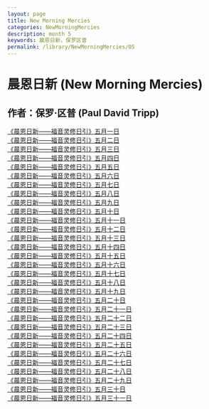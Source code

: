 ```yaml
---
layout: page
title: New Morning Mercies
categories: NewMorningMercies
description: month 5
keywords: 晨恩日新，保罗区普
permalink: /library/NewMorningMercies/05
---
```


# 晨恩日新 (New Morning Mercies)

## 作者：保罗·区普 (Paul David Tripp)

[《晨恩日新——福音灵修日引》五月一日](/library/NewMorningMercies/0501)<br>
[《晨恩日新——福音灵修日引》五月二日](/library/NewMorningMercies/0502)<br>
[《晨恩日新——福音灵修日引》五月三日](/library/NewMorningMercies/0503)<br>
[《晨恩日新——福音灵修日引》五月四日](/library/NewMorningMercies/0504)<br>
[《晨恩日新——福音灵修日引》五月五日](/library/NewMorningMercies/0505)<br>
[《晨恩日新——福音灵修日引》五月六日](/library/NewMorningMercies/0506)<br>
[《晨恩日新——福音灵修日引》五月七日](/library/NewMorningMercies/0507)<br>
[《晨恩日新——福音灵修日引》五月八日](/library/NewMorningMercies/0508)<br>
[《晨恩日新——福音灵修日引》五月九日](/library/NewMorningMercies/0509)<br>
[《晨恩日新——福音灵修日引》五月十日](/library/NewMorningMercies/0510)<br>
[《晨恩日新——福音灵修日引》五月十一日](/library/NewMorningMercies/0511)<br>
[《晨恩日新——福音灵修日引》五月十二日](/library/NewMorningMercies/0512)<br>
[《晨恩日新——福音灵修日引》五月十三日](/library/NewMorningMercies/0513)<br>
[《晨恩日新——福音灵修日引》五月十四日](/library/NewMorningMercies/0514)<br>
[《晨恩日新——福音灵修日引》五月十五日](/library/NewMorningMercies/0515)<br>
[《晨恩日新——福音灵修日引》五月十六日](/library/NewMorningMercies/0516)<br>
[《晨恩日新——福音灵修日引》五月十七日](/library/NewMorningMercies/0517)<br>
[《晨恩日新——福音灵修日引》五月十八日](/library/NewMorningMercies/0518)<br>
[《晨恩日新——福音灵修日引》五月十九日](/library/NewMorningMercies/0519)<br>
[《晨恩日新——福音灵修日引》五月二十日](/library/NewMorningMercies/0520)<br>
[《晨恩日新——福音灵修日引》五月二十一日](/library/NewMorningMercies/0521)<br>
[《晨恩日新——福音灵修日引》五月二十二日](/library/NewMorningMercies/0522)<br>
[《晨恩日新——福音灵修日引》五月二十三日](/library/NewMorningMercies/0523)<br>
[《晨恩日新——福音灵修日引》五月二十四日](/library/NewMorningMercies/0524)<br>
[《晨恩日新——福音灵修日引》五月二十五日](/library/NewMorningMercies/0525)<br>
[《晨恩日新——福音灵修日引》五月二十六日](/library/NewMorningMercies/0526)<br>
[《晨恩日新——福音灵修日引》五月二十七日](/library/NewMorningMercies/0527)<br>
[《晨恩日新——福音灵修日引》五月二十八日](/library/NewMorningMercies/0528)<br>
[《晨恩日新——福音灵修日引》五月二十九日](/library/NewMorningMercies/0529)<br>
[《晨恩日新——福音灵修日引》五月三十日](/library/NewMorningMercies/0530)<br>
[《晨恩日新——福音灵修日引》五月三十一日](/library/NewMorningMercies/0531)<br>